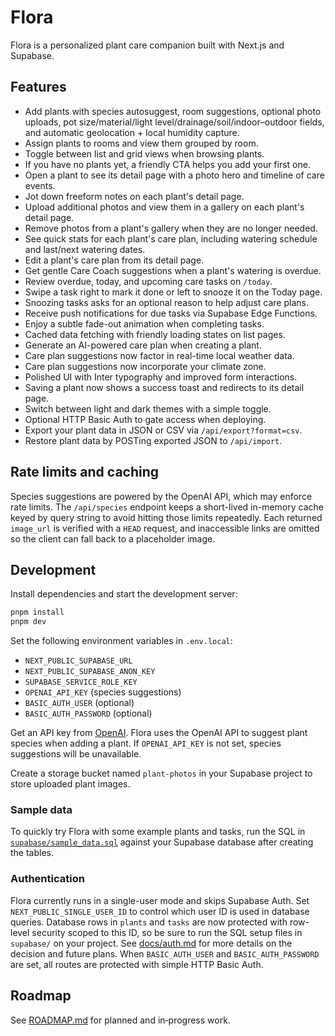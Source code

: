 # Flora

Flora is a personalized plant care companion built with Next.js and Supabase.

## Features

- Add plants with species autosuggest, room suggestions, optional photo uploads, pot size/material/light level/drainage/soil/indoor–outdoor fields, and automatic geolocation + local humidity capture.
- Assign plants to rooms and view them grouped by room.
- Toggle between list and grid views when browsing plants.
- If you have no plants yet, a friendly CTA helps you add your first one.
- Open a plant to see its detail page with a photo hero and timeline of care events.
- Jot down freeform notes on each plant's detail page.
- Upload additional photos and view them in a gallery on each plant's detail page.
- Remove photos from a plant's gallery when they are no longer needed.
- See quick stats for each plant's care plan, including watering schedule and last/next watering dates.
- Edit a plant's care plan from its detail page.
- Get gentle Care Coach suggestions when a plant's watering is overdue.
- Review overdue, today, and upcoming care tasks on `/today`.
- Swipe a task right to mark it done or left to snooze it on the Today page.
- Snoozing tasks asks for an optional reason to help adjust care plans.
- Receive push notifications for due tasks via Supabase Edge Functions.
- Enjoy a subtle fade-out animation when completing tasks.
- Cached data fetching with friendly loading states on list pages.
- Generate an AI-powered care plan when creating a plant.
- Care plan suggestions now factor in real-time local weather data.
- Care plan suggestions now incorporate your climate zone.
- Polished UI with Inter typography and improved form interactions.
- Saving a plant now shows a success toast and redirects to its detail page.
- Switch between light and dark themes with a simple toggle.
- Optional HTTP Basic Auth to gate access when deploying.
- Export your plant data in JSON or CSV via `/api/export?format=csv`.
- Restore plant data by POSTing exported JSON to `/api/import`.

## Rate limits and caching

Species suggestions are powered by the OpenAI API, which may enforce rate
limits. The `/api/species` endpoint keeps a short-lived in-memory cache keyed by
query string to avoid hitting those limits repeatedly. Each returned `image_url`
is verified with a `HEAD` request, and inaccessible links are omitted so the
client can fall back to a placeholder image.

## Development

Install dependencies and start the development server:

```bash
pnpm install
pnpm dev
```

Set the following environment variables in `.env.local`:

- `NEXT_PUBLIC_SUPABASE_URL`
- `NEXT_PUBLIC_SUPABASE_ANON_KEY`
- `SUPABASE_SERVICE_ROLE_KEY`
- `OPENAI_API_KEY` (species suggestions)
- `BASIC_AUTH_USER` (optional)
- `BASIC_AUTH_PASSWORD` (optional)

Get an API key from [OpenAI](https://platform.openai.com/). Flora uses the
OpenAI API to suggest plant species when adding a plant. If `OPENAI_API_KEY` is
not set, species suggestions will be unavailable.

Create a storage bucket named `plant-photos` in your Supabase project to store uploaded plant images.

### Sample data

To quickly try Flora with some example plants and tasks, run the SQL in
[`supabase/sample_data.sql`](supabase/sample_data.sql) against your Supabase
database after creating the tables.

### Authentication

Flora currently runs in a single-user mode and skips Supabase Auth. Set
`NEXT_PUBLIC_SINGLE_USER_ID` to control which user ID is used in database
queries. Database rows in `plants` and `tasks` are now protected with
row-level security scoped to this ID, so be sure to run the SQL setup files in
`supabase/` on your project. See [docs/auth.md](docs/auth.md) for more details
on the decision and future plans. When `BASIC_AUTH_USER` and `BASIC_AUTH_PASSWORD`
are set, all routes are protected with simple HTTP Basic Auth.

## Roadmap

See [ROADMAP.md](ROADMAP.md) for planned and in‑progress work.
